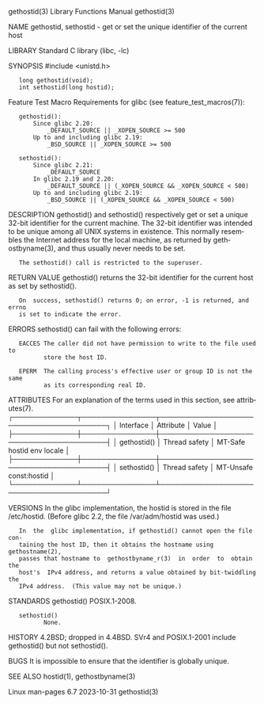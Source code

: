 gethostid(3)               Library Functions Manual               gethostid(3)

NAME
       gethostid,  sethostid - get or set the unique identifier of the current
       host

LIBRARY
       Standard C library (libc, -lc)

SYNOPSIS
       #include <unistd.h>

       long gethostid(void);
       int sethostid(long hostid);

   Feature Test Macro Requirements for glibc (see feature_test_macros(7)):

       gethostid():
           Since glibc 2.20:
               _DEFAULT_SOURCE || _XOPEN_SOURCE >= 500
           Up to and including glibc 2.19:
               _BSD_SOURCE || _XOPEN_SOURCE >= 500

       sethostid():
           Since glibc 2.21:
               _DEFAULT_SOURCE
           In glibc 2.19 and 2.20:
               _DEFAULT_SOURCE || (_XOPEN_SOURCE && _XOPEN_SOURCE < 500)
           Up to and including glibc 2.19:
               _BSD_SOURCE || (_XOPEN_SOURCE && _XOPEN_SOURCE < 500)

DESCRIPTION
       gethostid() and sethostid() respectively get or  set  a  unique  32-bit
       identifier for the current machine.  The 32-bit identifier was intended
       to be unique among all UNIX systems in existence.  This normally resem‐
       bles  the  Internet address for the local machine, as returned by geth‐
       ostbyname(3), and thus usually never needs to be set.

       The sethostid() call is restricted to the superuser.

RETURN VALUE
       gethostid() returns the 32-bit identifier for the current host  as  set
       by sethostid().

       On  success, sethostid() returns 0; on error, -1 is returned, and errno
       is set to indicate the error.

ERRORS
       sethostid() can fail with the following errors:

       EACCES The caller did not have permission to write to the file used  to
              store the host ID.

       EPERM  The calling process's effective user or group ID is not the same
              as its corresponding real ID.

ATTRIBUTES
       For  an  explanation  of  the  terms  used in this section, see attrib‐
       utes(7).
       ┌─────────────┬───────────────┬───────────────────────────────────────┐
       │ Interface   │ Attribute     │ Value                                 │
       ├─────────────┼───────────────┼───────────────────────────────────────┤
       │ gethostid() │ Thread safety │ MT-Safe hostid env locale             │
       ├─────────────┼───────────────┼───────────────────────────────────────┤
       │ sethostid() │ Thread safety │ MT-Unsafe const:hostid                │
       └─────────────┴───────────────┴───────────────────────────────────────┘

VERSIONS
       In  the  glibc  implementation,  the  hostid  is  stored  in  the  file
       /etc/hostid.  (Before glibc 2.2, the file /var/adm/hostid was used.)

       In  the  glibc implementation, if gethostid() cannot open the file con‐
       taining the host ID, then it obtains the hostname using gethostname(2),
       passes that hostname to  gethostbyname_r(3)  in  order  to  obtain  the
       host's  IPv4 address, and returns a value obtained by bit-twiddling the
       IPv4 address.  (This value may not be unique.)

STANDARDS
       gethostid()
              POSIX.1-2008.

       sethostid()
              None.

HISTORY
       4.2BSD; dropped in 4.4BSD.  SVr4 and POSIX.1-2001  include  gethostid()
       but not sethostid().

BUGS
       It is impossible to ensure that the identifier is globally unique.

SEE ALSO
       hostid(1), gethostbyname(3)

Linux man-pages 6.7               2023-10-31                      gethostid(3)

